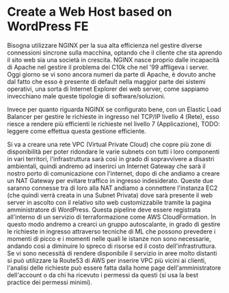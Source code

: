 # Create a Web Host based on WordPress FE



Bisogna utilizzare NGINX per la sua alta efficienza nel gestire diverse connessioni sincrone sulla macchina, optando che il cliente che sta aprendo il sito web sia una società in crescita.
NGINX nasce proprio dalle incapacità di Apache nel gestire il problema dei C10k che nel '99 affligeva i server. Oggi giorno se vi sono ancora numeri da parte di Apache, è dovuto anche dal fatto che esso è presente di default nella maggior parte dei sistemi operativi, una sorta di Internet Explorer dei web server, come sappiamo invecchiano male queste tipologie di software/soluzioni.

Invece per quanto riguarda NGINX se configurato bene, con un Elastic Load Balancer per gestire le richieste in ingresso nel TCP/IP livello 4 (Rete), esso riesce a rendere più efficienti le richieste nel livello 7 (Applicazione), TODO: leggere come effettua questa gestione efficiente.

Si va a creare una rete VPC (Virtual Private Cloud) che copre più zone di disponibilità per poter ridondare le varie subnets con tutti i loro componenti in vari territori, l'infrastruttura sarà così in grado di sopravvivere a disastri ambientali, quindi andremo ad inserirci un Internet Gateway che sarà il nostro porto di comunicazione con l'internet, dopo di che andiamo a creare un NAT Gateway per evitare traffico in ingresso indesiderato. Queste due saranno connesse tra di loro alla NAT andiamo a connettere l'instanza EC2 (che quindi verrà creata in una Subnet Privata) dove sarà presente il web server in ascolto con il relativo sito web customizzabile tramite la pagina amministratore di WordPress. Questa pipeline deve essere registrata all'interno di un servizio di terraformazione come AWS CloudFormation. In questo modo andremo a crearci un gruppo autoscalante, in grado di gestire le richieste in ingresso attraverso tecniche di ML che possono prevedere i momenti di picco e i momenti nelle quali le istanze non sono necessarie, andando così a diminuire lo spreco di risorse ed il costo dell'infrastruttura. Se vi sono necessità di rendere disponibile il servizio in aree molto distanti si può utilizzare la Route53 di AWS per inserire VPC più vicini ai clienti, l'analisi delle richieste può essere fatta dalla home page dell'amministratore dell'account o da chi ha ricevuto i permessi da questi (si usa la best practice dei permessi minimi).

